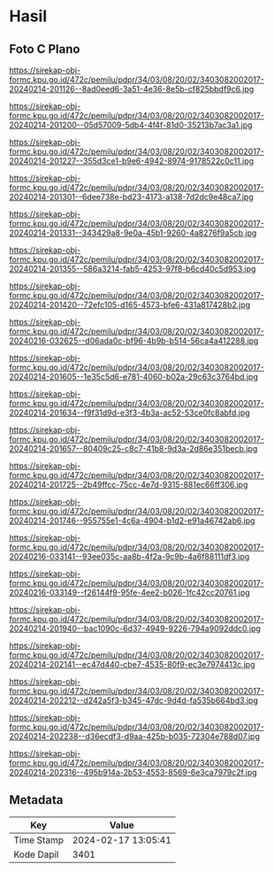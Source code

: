 # Hasil

## Foto C Plano

https://sirekap-obj-formc.kpu.go.id/472c/pemilu/pdpr/34/03/08/20/02/3403082002017-20240214-201126--8ad0eed6-3a51-4e36-8e5b-cf825bbdf9c6.jpg

https://sirekap-obj-formc.kpu.go.id/472c/pemilu/pdpr/34/03/08/20/02/3403082002017-20240214-201200--05d57009-5db4-4f4f-81d0-35213b7ac3a1.jpg

https://sirekap-obj-formc.kpu.go.id/472c/pemilu/pdpr/34/03/08/20/02/3403082002017-20240214-201227--355d3ce1-b9e6-4942-8974-9178522c0c11.jpg

https://sirekap-obj-formc.kpu.go.id/472c/pemilu/pdpr/34/03/08/20/02/3403082002017-20240214-201301--6dee738e-bd23-4173-a138-7d2dc9e48ca7.jpg

https://sirekap-obj-formc.kpu.go.id/472c/pemilu/pdpr/34/03/08/20/02/3403082002017-20240214-201331--343429a8-9e0a-45b1-9260-4a8276f9a5cb.jpg

https://sirekap-obj-formc.kpu.go.id/472c/pemilu/pdpr/34/03/08/20/02/3403082002017-20240214-201355--586a3214-fab5-4253-97f8-b6cd40c5d953.jpg

https://sirekap-obj-formc.kpu.go.id/472c/pemilu/pdpr/34/03/08/20/02/3403082002017-20240214-201420--72efc105-d165-4573-bfe6-431a817428b2.jpg

https://sirekap-obj-formc.kpu.go.id/472c/pemilu/pdpr/34/03/08/20/02/3403082002017-20240216-032625--d06ada0c-bf96-4b9b-b514-56ca4a412288.jpg

https://sirekap-obj-formc.kpu.go.id/472c/pemilu/pdpr/34/03/08/20/02/3403082002017-20240214-201605--1e35c5d6-e781-4060-b02a-29c63c3764bd.jpg

https://sirekap-obj-formc.kpu.go.id/472c/pemilu/pdpr/34/03/08/20/02/3403082002017-20240214-201634--f9f31d9d-e3f3-4b3a-ac52-53ce0fc8abfd.jpg

https://sirekap-obj-formc.kpu.go.id/472c/pemilu/pdpr/34/03/08/20/02/3403082002017-20240214-201657--80409c25-c8c7-41b8-9d3a-2d86e351becb.jpg

https://sirekap-obj-formc.kpu.go.id/472c/pemilu/pdpr/34/03/08/20/02/3403082002017-20240214-201725--2b49ffcc-75cc-4e7d-9315-881ec66ff306.jpg

https://sirekap-obj-formc.kpu.go.id/472c/pemilu/pdpr/34/03/08/20/02/3403082002017-20240214-201746--955755e1-4c6a-4904-b1d2-e91a46742ab6.jpg

https://sirekap-obj-formc.kpu.go.id/472c/pemilu/pdpr/34/03/08/20/02/3403082002017-20240216-033141--93ee035c-aa8b-4f2a-9c9b-4a6f88111df3.jpg

https://sirekap-obj-formc.kpu.go.id/472c/pemilu/pdpr/34/03/08/20/02/3403082002017-20240216-033149--f26144f9-95fe-4ee2-b026-1fc42cc20761.jpg

https://sirekap-obj-formc.kpu.go.id/472c/pemilu/pdpr/34/03/08/20/02/3403082002017-20240214-201940--bac1090c-6d37-4949-9226-794a9092ddc0.jpg

https://sirekap-obj-formc.kpu.go.id/472c/pemilu/pdpr/34/03/08/20/02/3403082002017-20240214-202141--ec47d440-cbe7-4535-80f9-ec3e7974413c.jpg

https://sirekap-obj-formc.kpu.go.id/472c/pemilu/pdpr/34/03/08/20/02/3403082002017-20240214-202212--d242a5f3-b345-47dc-9d4d-fa535b664bd3.jpg

https://sirekap-obj-formc.kpu.go.id/472c/pemilu/pdpr/34/03/08/20/02/3403082002017-20240214-202238--d36ecdf3-d9aa-425b-b035-72304e788d07.jpg

https://sirekap-obj-formc.kpu.go.id/472c/pemilu/pdpr/34/03/08/20/02/3403082002017-20240214-202316--495b914a-2b53-4553-8569-6e3ca7979c2f.jpg


## Metadata

| Key        | Value               |
| ---------- | ------------------- |
| Time Stamp | 2024-02-17 13:05:41 |
| Kode Dapil | 3401                |



